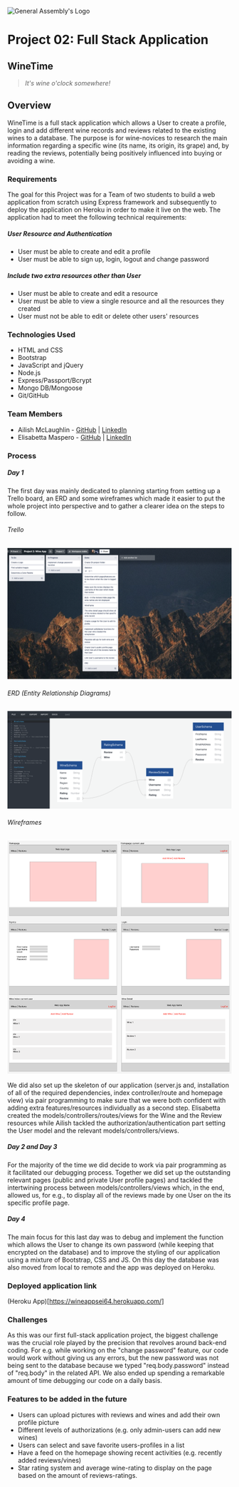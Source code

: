 ![General Assembly's Logo](https://camo.githubusercontent.com/603ef5eae7d28900a9678ae96c6c60a9c72f8a059c328b28cf978df999cea1f8/68747470733a2f2f692e696d6775722e636f6d2f6c7a56493364382e706e67)
# Project 02: Full Stack Application

## WineTime 
> *It's wine o'clock somewhere!*


## Overview
WineTime is a full stack application which allows a User to create a profile, login and add different wine records and reviews related to the existing wines to a database. The purpose is for wine-novices to research the main information regarding a specific wine (its name, its origin, its grape) and, by reading the reviews, potentially being positively influenced into buying or avoiding a wine. 
### Requirements
The goal for this Project was for a Team of two students to build a web application from scratch using Express framework and subsequently to deploy the application on Heroku in order to make it live on the web. 
The application had to meet the following technical requirements:
##### User Resource and Authentication
- User must be able to create and edit a profile
- User must be able to sign up, login, logout and change password

##### Include two extra resources other than User
- User must be able to create and edit a resource
- User must be able to view a single resource and all the resources they created
- User must not be able to edit or delete other users' resources

### Technologies Used
- HTML and CSS
- Bootstrap 
- JavaScript and jQuery
- Node.js
- Express/Passport/Bcrypt
- Mongo DB/Mongoose
- Git/GitHub

### Team Members
- Ailish McLaughlin - [GitHub]() | [LinkedIn](www.linkedin.com/in/ailish-mclaughlin)
- Elisabetta Maspero - [GitHub](https://github.com/emaspero) | [LinkedIn](https://www.linkedin.com/in/elisabetta-maspero-990bb3111/)

### Process
##### Day 1
The first day was mainly dedicated to planning starting from setting up a Trello board, an ERD and some wireframes which made it easier to put the whole project into perspective and to gather a clearer idea on the steps to follow.
###### Trello
![Trello board screenshot picture](/public/images/trello-screenshot.png)
###### ERD (Entity Relationship Diagrams)
![ERD screenshot picture](/public/images/erd-screenshot.png)
###### Wireframes
![Wireframes pictures screenshot](/public/images/wireframes-screenshot.png)

We did also set up the skeleton of our application (server.js and, installation of all of the required dependencies, index controller/route and homepage view) via pair programming to make sure that we were both confident with adding extra features/resources individually as a second step.
Elisabetta created the models/controllers/routes/views for the Wine and the Review resources while Ailish tackled the authorization/authentication part setting the User model and the relevant models/controllers/views.

##### Day 2 and Day 3
For the majority of the time we did decide to work via pair programming as it facilitated our debugging process.
Together we did set up the outstanding relevant pages (public and private User profile pages) and tackled the intertwining process between models/controllers/views which, in the end, allowed us, for e.g., to display all of the reviews made by one User on the its specific profile page.

##### Day 4
The main focus for this last day was to debug and implement the function which allows the User to change its own password (while keeping that encrypted on the database) and to improve the styling of our application using a mixture of Bootstrap, CSS and JS.
On this day the database was also moved from local to remote and the app was deployed on Heroku.


### Deployed application link
(Heroku App)[https://wineappsei64.herokuapp.com/]

### Challenges
As this was our first full-stack application project, the biggest challenge was the crucial role played by the precision that revolves around back-end coding. For e.g. while working on the "change password" feature, our code would work without giving us any errors, but the new password was not being sent to the database because we typed "req.body.password" instead of "req.body" in the related API. We also ended up spending a remarkable amount of time debugging our code on a daily basis. 

### Features to be added in the future
- Users can upload pictures with reviews and wines and add their own profile picture
- Different levels of authorizations (e.g. only admin-users can add new wines)
- Users can select and save favorite users-profiles in a list
- Have a feed on the homepage showing recent activities (e.g. recently added reviews/vines)
- Star rating system and average wine-rating to display on the page based on the amount of reviews-ratings.